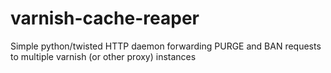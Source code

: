 varnish-cache-reaper
====================

Simple python/twisted HTTP daemon forwarding PURGE and BAN requests to multiple varnish (or other proxy) instances
